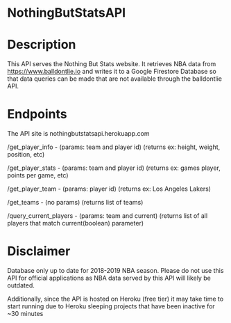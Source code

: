 # NothingButStatsAPI

# Description
This API serves the Nothing But Stats website. It retrieves NBA data from https://www.balldontlie.io and writes it to a Google Firestore Database
so that data queries can be made that are not available through the balldontlie API.

# Endpoints

The API site is nothingbutstatsapi.herokuapp.com


/get_player_info - (params: team and player id) (returns ex: height, weight, position, etc)

/get_player_stats - (params: team and player id) (returns ex: games player, points per game, etc)

/get_player_team - (params: player id) (returns ex: Los Angeles Lakers)

/get_teams - (no params) (returns list of teams)

/query_current_players - (params: team and current) (returns list of all players that match current(boolean) parameter)


# Disclaimer
Database only up to date for 2018-2019 NBA season.
Please do not use this API for official applications as NBA data served by this API will likely be outdated.

Additionally, since the API is hosted on Heroku (free tier) it may take time to start running due to Heroku sleeping projects that have been inactive for ~30 minutes
